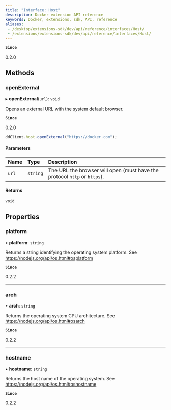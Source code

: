 ```yaml
---
title: "Interface: Host"
description: Docker extension API reference
keywords: Docker, extensions, sdk, API, reference
aliases: 
 - /desktop/extensions-sdk/dev/api/reference/interfaces/Host/
 - /extensions/extensions-sdk/dev/api/reference/interfaces/Host/
---
```


**`Since`**

0.2.0

## Methods

### openExternal

▸ **openExternal**(`url`): `void`

Opens an external URL with the system default browser.

**`Since`**

0.2.0

```typescript
ddClient.host.openExternal("https://docker.com");
```

#### Parameters

| Name | Type | Description |
| :------ | :------ | :------ |
| `url` | `string` | The URL the browser will open (must have the protocol `http` or `https`). |

#### Returns

`void`

## Properties

### platform

• **platform**: `string`

Returns a string identifying the operating system platform. See https://nodejs.org/api/os.html#osplatform

**`Since`**

0.2.2

___

### arch

• **arch**: `string`

Returns the operating system CPU architecture. See https://nodejs.org/api/os.html#osarch

**`Since`**

0.2.2

___

### hostname

• **hostname**: `string`

Returns the host name of the operating system. See https://nodejs.org/api/os.html#oshostname

**`Since`**

0.2.2
